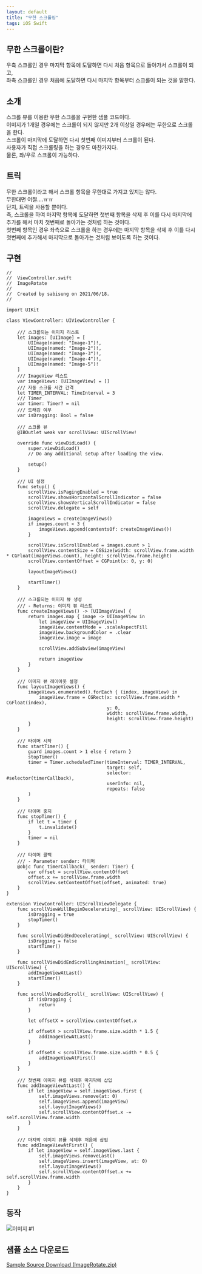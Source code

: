 ```yaml
---
layout: default
title: "무한 스크롤링"
tags: iOS Swift
---
```


## 무한 스크롤이란?
우측 스크롤인 경우 마지막 항목에 도달하면 다시 처음 항목으로 돌아가서 스크롤이 되고,<br/>
좌측 스크롤인 경우 처음에 도달하면 다시 마지막 항목부터 스크롤이 되는 것을 말한다.<br/>

## 소개
스크롤 뷰를 이용한 무한 스크롤을 구현한 샘플 코드이다.<br/>
이미지가 1개일 경우에는 스크롤이 되지 않지만 2개 이상일 경우에는 무한으로 스크롤을 한다.<br/>
스크롤이 마지막에 도달하면 다시 첫번째 이미지부터 스크롤이 된다.<br/>
사용자가 직접 스크롤링을 하는 경우도 마찬가지다.<br/>
물론, 좌/우로 스크롤이 가능하다.<br/>

## 트릭
무한 스크롤이라고 해서 스크롤 항목을 무한대로 가지고 있지는 않다.<br/>
무한대면 어쩔....ㅠㅠ<br/>
단지, 트릭을 사용할 뿐이다.<br/>
즉, 스크롤을 하여 마지막 항목에 도달하면 첫번째 항목을 삭제 후 이를 다시 마지막에 추가를 해서 마치 첫번째로 돌아가는 것처럼 하는 것이다.<br/>
첫번째 항목인 경우 좌측으로 스크롤을 하는 경우에는 마지막 항목을 삭제 후 이를 다시 첫번째에 추가해서 마지막으로 돌아가는 것처럼 보이도록 하는 것이다.<br/>

## 구현
<pre><code class="swift">//
//  ViewController.swift
//  ImageRotate
//
//  Created by sabisung on 2021/06/18.
//

import UIKit

class ViewController: UIViewController {
    
    /// 스크롤되는 이미지 리스트
    let images: [UIImage] = [
        UIImage(named: "Image-1")!,
        UIImage(named: "Image-2")!,
        UIImage(named: "Image-3")!,
        UIImage(named: "Image-4")!,
        UIImage(named: "Image-5")!
    ]
    /// ImageView 리스트
    var imageViews: [UIImageView] = []
    /// 자동 스크롤 시간 간격
    let TIMER_INTERVAL: TimeInterval = 3
    /// Timer
    var timer: Timer? = nil
    /// 드래깅 여부
    var isDragging: Bool = false
    
    /// 스크롤 뷰
    @IBOutlet weak var scrollView: UIScrollView!
    
    override func viewDidLoad() {
        super.viewDidLoad()
        // Do any additional setup after loading the view.
        
        setup()
    }
    
    /// UI 설정
    func setup() {
        scrollView.isPagingEnabled = true
        scrollView.showsHorizontalScrollIndicator = false
        scrollView.showsVerticalScrollIndicator = false
        scrollView.delegate = self
        
        imageViews = createImageViews()
        if images.count < 3 {
            imageViews.append(contentsOf: createImageViews())
        }
        
        scrollView.isScrollEnabled = images.count > 1
        scrollView.contentSize = CGSize(width: scrollView.frame.width * CGFloat(imageViews.count), height: scrollView.frame.height)
        scrollView.contentOffset = CGPoint(x: 0, y: 0)
        
        layoutImageViews()
        
        startTimer()
    }
    
    /// 스크롤되는 이미지 뷰 생성
    /// - Returns: 이미지 뷰 리스트
    func createImageViews() -> [UIImageView] {
        return images.map { image -> UIImageView in
            let imageView = UIImageView()
            imageView.contentMode = .scaleAspectFill
            imageView.backgroundColor = .clear
            imageView.image = image
            
            scrollView.addSubview(imageView)
            
            return imageView
        }
    }
    
    /// 이미지 뷰 레이아웃 설정
    func layoutImageViews() {
        imageViews.enumerated().forEach { (index, imageView) in
            imageView.frame = CGRect(x: scrollView.frame.width * CGFloat(index),
                                     y: 0,
                                     width: scrollView.frame.width,
                                     height: scrollView.frame.height)
        }
    }
    
    /// 타이머 시작
    func startTimer() {
        guard images.count > 1 else { return }
        stopTimer()
        timer = Timer.scheduledTimer(timeInterval: TIMER_INTERVAL,
                                     target: self,
                                     selector: #selector(timerCallback),
                                     userInfo: nil,
                                     repeats: false
        )
    }
    
    /// 타이머 중지
    func stopTimer() {
        if let t = timer {
            t.invalidate()
        }
        timer = nil
    }
    
    /// 타이머 콜백
    /// - Parameter sender: 타이머
    @objc func timerCallback(_ sender: Timer) {
        var offset = scrollView.contentOffset
        offset.x += scrollView.frame.width
        scrollView.setContentOffset(offset, animated: true)
    }
}

extension ViewController: UIScrollViewDelegate {
    func scrollViewWillBeginDecelerating(_ scrollView: UIScrollView) {
        isDragging = true
        stopTimer()
    }
    
    func scrollViewDidEndDecelerating(_ scrollView: UIScrollView) {
        isDragging = false
        startTimer()
    }
    
    func scrollViewDidEndScrollingAnimation(_ scrollView: UIScrollView) {
        addImageViewAtLast()
        startTimer()
    }
    
    func scrollViewDidScroll(_ scrollView: UIScrollView) {
        if !isDragging {
            return
        }

        let offsetX = scrollView.contentOffset.x
        
        if offsetX > scrollView.frame.size.width * 1.5 {
            addImageViewAtLast()
        }

        if offsetX < scrollView.frame.size.width * 0.5 {
            addImageViewAtFirst()
        }
    }
    
    /// 첫번째 이미지 뷰를 삭제후 마지막에 삽입
    func addImageViewAtLast() {
        if let imageView = self.imageViews.first {
            self.imageViews.remove(at: 0)
            self.imageViews.append(imageView)
            self.layoutImageViews()
            self.scrollView.contentOffset.x -= self.scrollView.frame.width
        }
    }
    
    /// 마지막 이미지 뷰를 삭제후 처음에 삽입
    func addImageViewAtFirst() {
        if let imageView = self.imageViews.last {
            self.imageViews.removeLast()
            self.imageViews.insert(imageView, at: 0)
            self.layoutImageViews()
            self.scrollView.contentOffset.x += self.scrollView.frame.width
        }
    }
}
</code></pre>

## 동작
![이미지 #1](/images/2021-06-18-infinite-scroll/infinite-scroll.gif)<br>

## 샘플 소스 다운로드
<a class="github-button" href="https://github.com/sabisung/sabisung.github.io/raw/master/download/ImageRotate.zip" data-color-scheme="no-preference: dark; light: dark; dark: dark;" data-icon="octicon-download" data-size="large" aria-label="Download ntkme/github-buttons on GitHub">Sample Source Download (ImageRotate.zip)</a>
